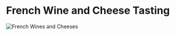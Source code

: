 # French Wine and Cheese Tasting

![French Wines and Cheeses]( https://heritage-happenings.github.io/Blog/2025/07-july/2025-07-04-French-Wine-and-Cheese/french_wine_cheese_flyer.png )
